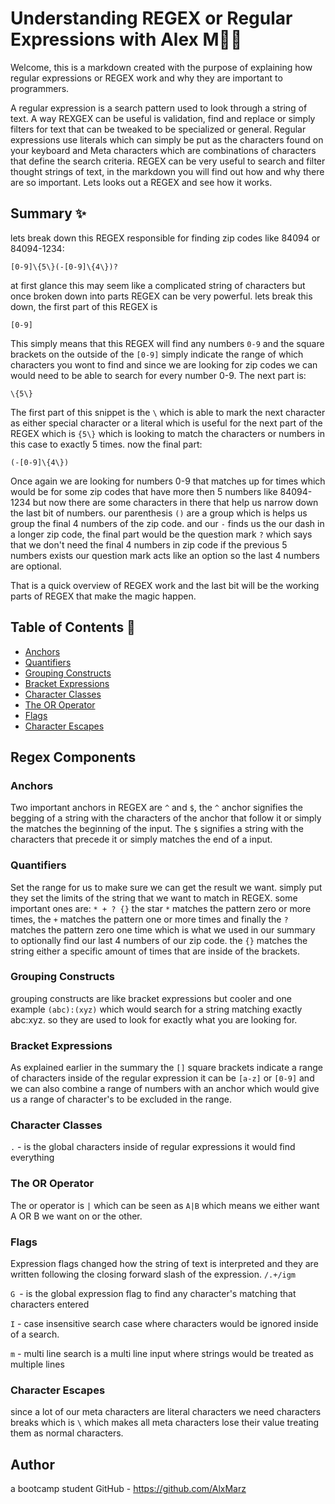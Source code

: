 # Understanding REGEX or Regular Expressions with Alex M🎉🎉 

Welcome, this is a markdown created with the purpose of explaining how regular expressions or REGEX work and why they are important to programmers. 

A regular expression is a search pattern used to look through a string of text. A way REXGEX
can be useful is validation, find and replace or simply filters for text that can be tweaked to be specialized or general. Regular expressions use literals which can simply be put as the characters found on your keyboard and Meta characters which are combinations of characters that define the search criteria. REGEX can be very useful to search and filter thought strings of text, in the markdown you will find out how and why there are so important. Lets looks out a REGEX and see how it works.

## Summary ✨
lets break down this REGEX responsible for finding zip codes like 84094 or 84094-1234:

`
[0-9]\{5\}(-[0-9]\{4\})?
`

at first glance this may seem like a complicated string of characters but once broken down into parts REGEX can be very powerful. lets break this down, the first part of this REGEX is 

`
[0-9]
`

This simply means that this REGEX will find any numbers `0-9` and the square brackets on the outside of the `[0-9]` simply indicate the range of which characters you wont to find and since we are looking for zip codes we can would need to be able to search for every number 0-9. The next part is:

`
\{5\}
`

The first part of this snippet is the `\` which is able to mark the next character as either special character or a literal which is useful for the next part of the REGEX which is `{5\}` which is looking to match the characters or numbers in this case to exactly 5 times. now the final part:

`
(-[0-9]\{4\})
`

Once again we are looking for numbers 0-9 that matches up for times which would be for some zip codes that have more then 5 numbers like 84094-1234 but now there are some characters in there that help us narrow down the last bit of numbers. our parenthesis `()` are a group which is helps us group the final 4 numbers of the zip code. and our `-` finds us the our dash in a longer zip code, the final part would be the question mark `?` which says that we don't need the final 4 numbers in zip code if the previous 5 numbers exists our question mark acts like an option so the last 4 numbers are optional. 

That is a quick overview of REGEX work and the last bit will be the working parts of REGEX that make the magic happen.
## Table of Contents 🎊

- [Anchors](#anchors)
- [Quantifiers](#quantifiers)
- [Grouping Constructs](#grouping-constructs)
- [Bracket Expressions](#bracket-expressions)
- [Character Classes](#character-classes)
- [The OR Operator](#the-or-operator)
- [Flags](#flags)
- [Character Escapes](#character-escapes)

## Regex Components

### Anchors
Two important anchors in REGEX are `^` and `$`, the `^` anchor signifies the begging of a string with the characters of the anchor that follow it or simply the matches the beginning of the input. The `$` signifies a string with the characters that precede it or simply matches the end of a input.
### Quantifiers
Set the range for us to make sure we can get the result we want. simply put they set the limits of the string that we want to match in REGEX. some important ones are: `* + ? {}` the star `*` matches the pattern zero or more times, the `+` matches the pattern one or more times and finally the `?` matches the pattern zero one time which is what we used in our summary to optionally find our last 4 numbers of our zip code. the `{}` matches the string either a specific amount of times that are inside of the brackets. 

### Grouping Constructs
grouping constructs are like bracket expressions but cooler and one example `(abc):(xyz)`
which would search for a string matching exactly abc:xyz. so they are used to look for exactly what you are looking for. 


### Bracket Expressions
As explained earlier in the summary the `[]` square brackets indicate a range of characters inside of the regular expression it can be `[a-z]` or `[0-9]` and we can also combine a range of numbers with an anchor which would give us a range of character's to be excluded in the range. 

### Character Classes
`.` - is the global characters inside of regular expressions it would find everything 



### The OR Operator
The or operator is `|` which can be seen as `A|B` which means we either want A OR B we want on or the other. 

### Flags
Expression flags changed how the string of text is interpreted and they are written following the closing forward slash of the expression. `/.+/igm `

`G `- is the global expression flag to find any character's matching that characters entered 

`I` - case insensitive search case where characters would be ignored inside of a search.

`m` - multi line search is a multi line input where strings would be treated as multiple lines 

### Character Escapes
since a lot of our meta characters are literal characters we need characters breaks which is `\` which makes all meta characters lose their value treating them as normal characters.

## Author

a bootcamp student GitHub - https://github.com/AlxMarz

